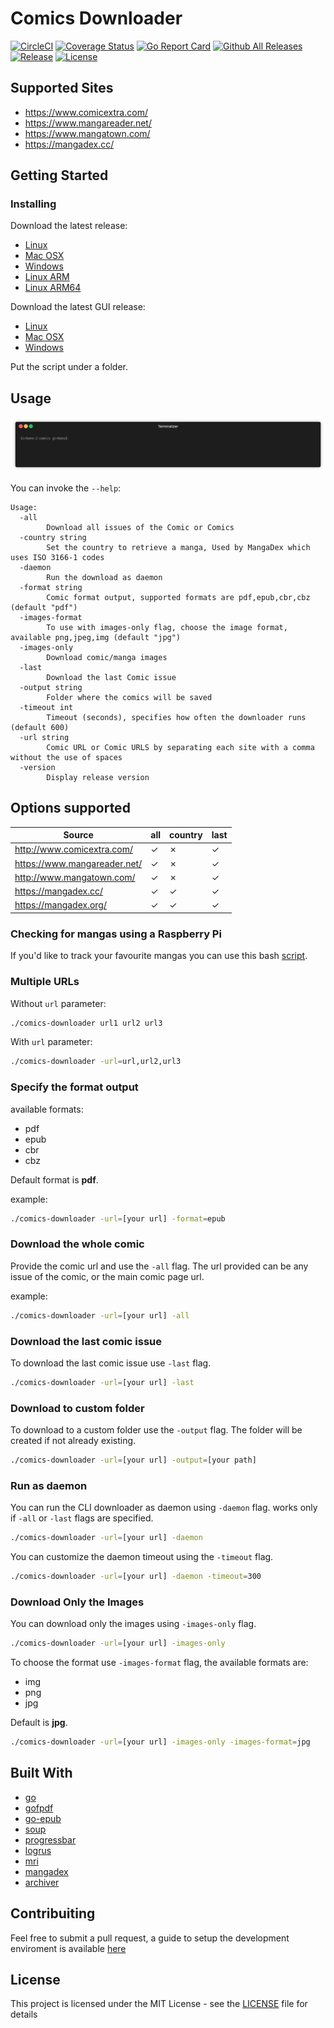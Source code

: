 # Comics Downloader

[![CircleCI](https://circleci.com/gh/Girbons/comics-downloader/tree/master.svg?style=svg)](https://circleci.com/gh/Girbons/comics-downloader/tree/master)
[![Coverage Status](https://img.shields.io/coveralls/github/Girbons/comics-downloader.svg?style=flat-square)](https://coveralls.io/github/Girbons/comics-downloader?branch=master)
[![Go Report Card](https://goreportcard.com/badge/github.com/Girbons/comics-downloader)](https://goreportcard.com/report/github.com/Girbons/comics-downloader)
[![Github All Releases](https://img.shields.io/github/downloads/Girbons/comics-downloader/total.svg?style=flat-square)]()
[![Release](https://img.shields.io/github/release/Girbons/comics-downloader.svg?style=flat-square)](https://github.com/Girbons/comics-downloader/releases/latest)
[![License](https://img.shields.io/badge/license-MIT-blue.svg?style=flat-square)](LICENSE)

## Supported Sites

- https://www.comicextra.com/
- https://www.mangareader.net/
- https://www.mangatown.com/
- https://mangadex.cc/

## Getting Started

### Installing

Download the latest release:

- [Linux](https://github.com/Girbons/comics-downloader/releases/download/v0.22.0/comics-downloader)
- [Mac OSX](https://github.com/Girbons/comics-downloader/releases/download/v0.22.0/comics-downloader-osx)
- [Windows](https://github.com/Girbons/comics-downloader/releases/download/v0.22.0/comics-downloader.exe)
- [Linux ARM](https://github.com/Girbons/comics-downloader/releases/download/v0.22.0/comics-downloader-linux-arm)
- [Linux ARM64](https://github.com/Girbons/comics-downloader/releases/download/v0.22.0/comics-downloader-linux-arm64)

Download the latest GUI release:

- [Linux](https://github.com/Girbons/comics-downloader/releases/download/v0.22.0/comics-downloader-gui-linux-amd64)
- [Mac OSX](https://github.com/Girbons/comics-downloader/releases/download/v0.22.0/comics-downloader-gui-osx)
- [Windows](https://github.com/Girbons/comics-downloader/releases/download/v0.22.0/comics-downloader-gui-windows.exe)

Put the script under a folder.

## Usage

<img src="img/usage.gif?raw=true" />

You can invoke the `--help`:

```
Usage:
  -all
        Download all issues of the Comic or Comics
  -country string
        Set the country to retrieve a manga, Used by MangaDex which uses ISO 3166-1 codes
  -daemon
        Run the download as daemon
  -format string
        Comic format output, supported formats are pdf,epub,cbr,cbz (default "pdf")
  -images-format
        To use with images-only flag, choose the image format, available png,jpeg,img (default "jpg")
  -images-only
        Download comic/manga images
  -last
        Download the last Comic issue
  -output string
        Folder where the comics will be saved
  -timeout int
        Timeout (seconds), specifies how often the downloader runs (default 600)
  -url string
        Comic URL or Comic URLS by separating each site with a comma without the use of spaces
  -version
        Display release version
```

## Options supported

| Source                      | all    | country| last   |
|-----------------------------|--------|--------|--------|
|http://www.comicextra.com/   |&#x2713;|&#x2717;|&#x2713;|
|https://www.mangareader.net/ |&#x2713;|&#x2717;|&#x2713;|
|http://www.mangatown.com/    |&#x2713;|&#x2717;|&#x2713;|
|https://mangadex.cc/         |&#x2713;|&#x2713;|&#x2713;|
|https://mangadex.org/        |&#x2713;|&#x2713;|&#x2713;|

### Checking for mangas using a Raspberry Pi

If you'd like to track your favourite mangas you can use this bash [script](https://gist.github.com/nestukh/5397b836c8e5f34f6feb4ec4efe6b86a).

### Multiple URLs

Without `url` parameter:

```bash
./comics-downloader url1 url2 url3
```

With `url` parameter:

```bash
./comics-downloader -url=url,url2,url3
```

### Specify the format output

available formats:

- pdf
- epub
- cbr
- cbz

Default format is __pdf__.

example:

```bash
./comics-downloader -url=[your url] -format=epub
```

### Download the whole comic

Provide the comic url and use the `-all` flag. The url provided can be any issue of the comic, or the main comic page url.

example:

```bash
./comics-downloader -url=[your url] -all
```

### Download the last comic issue

To download the last comic issue use `-last` flag.

```bash
./comics-downloader -url=[your url] -last
```

### Download to custom folder

To download to a custom folder use the `-output` flag.
The folder will be created if not already existing.

```bash
./comics-downloader -url=[your url] -output=[your path]
```

### Run as daemon

You can run the CLI downloader as daemon using `-daemon` flag.
works only if `-all` or `-last` flags are specified.

```bash
./comics-downloader -url=[your url] -daemon
```
You can customize the daemon timeout using the `-timeout` flag.

```bash
./comics-downloader -url=[your url] -daemon -timeout=300
```

### Download Only the Images

You can download only the images using `-images-only` flag.

```bash
./comics-downloader -url=[your url] -images-only
```

To choose the format use `-images-format` flag, the available formats are:

* img
* png
* jpg

Default is __jpg__.

```bash
./comics-downloader -url=[your url] -images-only -images-format=jpg
```

## Built With

- [go](https://github.com/golang/go)
- [gofpdf](https://github.com/jung-kurt/gofpdf)
- [go-epub](http://github.com/bmaupin/go-epub)
- [soup](https://github.com/anaskhan96/soup)
- [progressbar](https://github.com/schollz/progressbar)
- [logrus](https://github.com/sirupsen/logrus)
- [mri](https://github.com/bake/mri/blob/master/mri.go)
- [mangadex](https://github.com/bake/mangadex)
- [archiver](https://github.com/mholt/archiver)

## Contribuiting

Feel free to submit a pull request, a guide to setup the development enviroment is available [here](docs/dev.md)

## License

This project is licensed under the MIT License - see the [LICENSE](LICENSE) file for details
